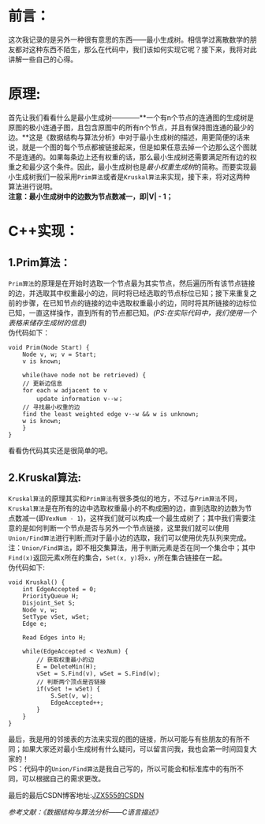 # 前言：  
这次我记录的是另外一种很有意思的东西——最小生成树。相信学过离散数学的朋友都对这种东西不陌生，那么在代码中，我们该如何实现它呢？接下来，我将对此讲解一些自己的心得。

# 原理:  
首先让我们看看什么是最小生成树————**一个有n个节点的连通图的生成树是原图的极小连通子图，且包含原图中的所有n个节点，并且有保持图连通的最少的边。**这是《数据结构与算法分析》中对于最小生成树的描述，用更简便的话来说，就是一个图的每个节点都被链接起来，但是如果任意去掉一个边那么这个图就不是连通的。如果每条边上还有权重的话，那么最小生成树还需要满足所有边的权重之和最少这个条件。因此，最小生成树也是*最小权重生成树*的简称。而要实现最小生成树我们一般采用`Prim算法`或者是`Kruskal算法`来实现，接下来，将对这两种算法进行说明。  
**注意：最小生成树中的边数为节点数减一，即|V| - 1；**

# C++实现：  
## 1.Prim算法：
`Prim算法`的原理是在开始时选取一个节点最为其实节点，然后遍历所有该节点链接的边，并选取其中权重最小的边，同时将已经选取的节点标位已知；接下来重复之前的步骤，在已知节点的链接的边中选取权重最小的边，同时将其所链接的边标位已知，一直这样操作，直到所有的节点都已知。*(PS:在实际代码中，我们使用一个表格来储存生成树的信息)*  
伪代码如下：  

	void Prim(Node Start) {   
	    Node v, w; v = Start;   
	    v is known;  
	  
	    while(have node not be retrieved) {   
	    // 更新边信息   
	    for each w adjacent to v   
	        update information v--w；   
	    // 寻找最小权重的边   
	    find the least weighted edge v--w && w is unknown;  
	    w is known;   
	    }  
	} 

看看伪代码其实还是很简单的吧。

## 2.Kruskal算法:  
`Kruskal算法`的原理其实和`Prim算法`有很多类似的地方，不过与`Prim算法`不同，`Kruskal算法`是在所有的边中选取权重最小的不构成圈的边，直到选取的边数为节点数减一(即`VexNum - 1`)，这样我们就可以构成一个最生成树了；其中我们需要注意的是如何判断一个节点是否与另外一个节点链接，这里我们就可以使用`Union/Find算法`进行判断;而对于最小边的选取，我们可以使用优先队列来完成。  
注：`Union/Find算法`，即不相交集算法，用于判断元素是否在同一个集合中；其中`Find(x)`返回元素x所在的集合，`Set(x, y)`将`x，y`所在集合链接在一起。  
伪代码如下:  

	void Kruskal() {  
	    int EdgeAccepted = 0;  
	    PriorityQueue H;  
	    Disjoint_Set S;  
	    Node v, w;  
	    SetType vSet, wSet;  
	    Edge e;  
	      
	    Read Edges into H;  
	  
	    while(EdgeAccepted < VexNum) {  
	        // 获取权重最小的边  
	        E = DeleteMin(H);  
	        vSet = S.Find(v), wSet = S.Find(w);  
	        // 判断两个顶点是否链接  
	        if(vSet != wSet) {  
	            S.Set(v, w);  
	            EdgeAccepted++;  
	        }  
	    }  
	}

最后，我是用的邻接表的方法来实现的图的链接，所以可能与有些朋友的有所不同；如果大家还对最小生成树有什么疑问，可以留言问我，我也会第一时间回复大家的！  
PS：代码中的`Union/Find算法`是我自己写的，所以可能会和标准库中的有所不同，可以根据自己的需求更改。

最后的最后CSDN博客地址:[JZX555的CSDN](http://blog.csdn.net/weixin_41427400/article/details/79436369)

*参考文献：《数据结构与算法分析——C语言描述》*